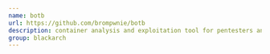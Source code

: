 ```yaml
---
name: botb
url: https://github.com/brompwnie/botb
description: container analysis and exploitation tool for pentesters and engineers. URL : https://github.com/brompwnie/botb Groups : blackarch blackarch-exploitation blackarch-scanner
group: blackarch
---
```

